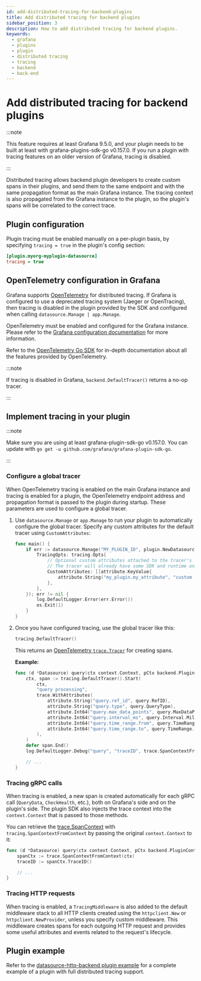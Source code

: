 ```yaml
---
id: add-distributed-tracing-for-backend-plugins
title: Add distributed tracing for backend plugins
sidebar_position: 3
description: How to add distributed tracing for backend plugins.
keywords:
  - grafana
  - plugins
  - plugin
  - distributed tracing
  - tracing
  - backend
  - back-end
---
```


# Add distributed tracing for backend plugins

:::note

This feature requires at least Grafana 9.5.0, and your plugin needs to be built at least with grafana-plugins-sdk-go v0.157.0. If you run a plugin with tracing features on an older version of Grafana, tracing is disabled.

:::

Distributed tracing allows backend plugin developers to create custom spans in their plugins, and send them to the same endpoint and with the same propagation format as the main Grafana instance. The tracing context is also propagated from the Grafana instance to the plugin, so the plugin's spans will be correlated to the correct trace.

## Plugin configuration

Plugin tracing must be enabled manually on a per-plugin basis, by specifying `tracing = true` in the plugin's config section:

```ini
[plugin.myorg-myplugin-datasource]
tracing = true
```

## OpenTelemetry configuration in Grafana

Grafana supports [OpenTelemetry](https://opentelemetry.io/) for distributed tracing. If Grafana is configured to use a deprecated tracing system (Jaeger or OpenTracing), then tracing is disabled in the plugin provided by the SDK and configured when calling `datasource.Manage | app.Manage`.

OpenTelemetry must be enabled and configured for the Grafana instance. Please refer to the [Grafana configuration documentation](
{https://grafana.com/docs/grafana/latest/setup-grafana/configure-grafana#tracingopentelemetry) for more information.

Refer to the [OpenTelemetry Go SDK](https://pkg.go.dev/go.opentelemetry.io/otel) for in-depth documentation about all the features provided by OpenTelemetry.

:::note

If tracing is disabled in Grafana, `backend.DefaultTracer()` returns a no-op tracer.

:::

## Implement tracing in your plugin

:::note

Make sure you are using at least grafana-plugin-sdk-go v0.157.0. You can update with `go get -u github.com/grafana/grafana-plugin-sdk-go`.

:::

### Configure a global tracer

When OpenTelemetry tracing is enabled on the main Grafana instance and tracing is enabled for a plugin, the OpenTelemetry endpoint address and propagation format is passed to the plugin during startup. These parameters are used to configure a global tracer.

1. Use `datasource.Manage` or `app.Manage` to run your plugin to automatically configure the global tracer. Specify any custom attributes for the default tracer using `CustomAttributes`:

   ```go
   func main() {
       if err := datasource.Manage("MY_PLUGIN_ID", plugin.NewDatasource, datasource.ManageOpts{
           TracingOpts: tracing.Opts{
               // Optional custom attributes attached to the tracer's resource.
               // The tracer will already have some SDK and runtime ones pre-populated.
               CustomAttributes: []attribute.KeyValue{
                   attribute.String("my_plugin.my_attribute", "custom value"),
               },
           },
       }); err != nil {
           log.DefaultLogger.Error(err.Error())
           os.Exit(1)
       }
   }
   ```

1. Once you have configured tracing, use the global tracer like this:

   ```go
   tracing.DefaultTracer()
   ```

   This returns an [OpenTelemetry `trace.Tracer`](https://pkg.go.dev/go.opentelemetry.io/otel/trace#Tracer) for creating spans.

   **Example:**

   ```go
   func (d *Datasource) query(ctx context.Context, pCtx backend.PluginContext, query backend.DataQuery) (backend.DataResponse, error) {
       ctx, span := tracing.DefaultTracer().Start(
           ctx,
           "query processing",
           trace.WithAttributes(
               attribute.String("query.ref_id", query.RefID),
               attribute.String("query.type", query.QueryType),
               attribute.Int64("query.max_data_points", query.MaxDataPoints),
               attribute.Int64("query.interval_ms", query.Interval.Milliseconds()),
               attribute.Int64("query.time_range.from", query.TimeRange.From.Unix()),
               attribute.Int64("query.time_range.to", query.TimeRange.To.Unix()),
           ),
       )
       defer span.End()
       log.DefaultLogger.Debug("query", "traceID", trace.SpanContextFromContext(ctx).TraceID())

       // ...
   }
   ```

### Tracing gRPC calls

When tracing is enabled, a new span is created automatically for each gRPC call (`QueryData`, `CheckHealth`, etc.), both on Grafana's side and on the plugin's side. The plugin SDK also injects the trace context into the `context.Context` that is passed to those methods.

You can retrieve the [trace.SpanContext](https://pkg.go.dev/go.opentelemetry.io/otel/trace#SpanContext) with `tracing.SpanContextFromContext` by passing the original `context.Context` to it:

```go
func (d *Datasource) query(ctx context.Context, pCtx backend.PluginContext, query backend.DataQuery) (backend.DataResponse, error) {
    spanCtx := trace.SpanContextFromContext(ctx)
    traceID := spanCtx.TraceID()

    // ...
}
```

### Tracing HTTP requests

When tracing is enabled, a `TracingMiddleware` is also added to the default middleware stack to all HTTP clients created using the `httpclient.New` or `httpclient.NewProvider`, unless you specify custom middleware. This middleware creates spans for each outgoing HTTP request and provides some useful attributes and events related to the request's lifecycle.

## Plugin example

Refer to the [datasource-http-backend plugin example](https://github.com/grafana/grafana-plugin-examples/tree/main/examples/datasource-http-backend) for a complete example of a plugin with full distributed tracing support.
